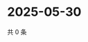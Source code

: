 # 2025-05-30

共 0 条

<!-- BEGIN ZHIHUQUESTIONS -->
<!-- 最后更新时间 Fri May 30 2025 07:10:49 GMT+0800 (China Standard Time) -->

<!-- END ZHIHUQUESTIONS -->
